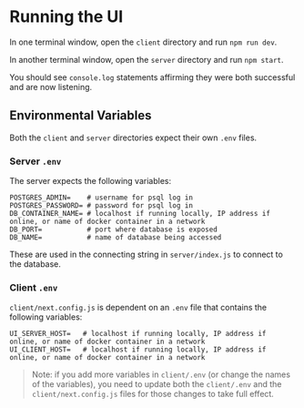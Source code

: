 # Running the UI
In one terminal window, open the `client` directory and run `npm run dev`. 

In another terminal window, open the `server` directory and run `npm start`.

You should see `console.log` statements affirming they were both successful and are now listening. 

## Environmental Variables

Both the `client` and `server` directories expect their own `.env` files. 

### Server `.env`

The server expects the following variables:

```env
POSTGRES_ADMIN=    # username for psql log in
POSTGRES_PASSWORD= # password for psql log in
DB_CONTAINER_NAME= # localhost if running locally, IP address if online, or name of docker container in a network
DB_PORT=           # port where database is exposed
DB_NAME=           # name of database being accessed

```

These are used in the connecting string in `server/index.js` to connect to the database. 

### Client `.env`

`client/next.config.js` is dependent on an `.env` file that contains the following variables:

```env
UI_SERVER_HOST=   # localhost if running locally, IP address if online, or name of docker container in a network
UI_CLIENT_HOST=   # localhost if running locally, IP address if online, or name of docker container in a network
```
> Note: if you add more variables in `client/.env` (or change the names of the variables), you need to update both the `client/.env` and the `client/next.config.js` files for those changes to take full effect. 
